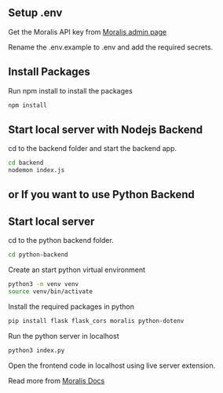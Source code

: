 ## Setup .env

Get the Moralis API key from [Moralis admin page](https://admin.moralis.io/web3apis)

Rename the .env.example to .env and add the required secrets.

## Install Packages

Run npm install to install the packages

```bash
npm install
```

## Start local server with Nodejs Backend

cd to the backend folder and start the backend app.

```bash
cd backend
nodemon index.js
```

## or If you want to use Python Backend

## Start local server

cd to the python backend folder.

```bash
cd python-backend
```

Create an start python virtual environment

```bash
python3 -m venv venv
source venv/bin/activate
```

Install the required packages in python

```bash
pip install flask flask_cors moralis python-dotenv
```

Run the python server in localhost

```bash
python3 index.py
```

Open the frontend code in localhost using live server extension.

Read more from [Moralis Docs](https://docs.moralis.io/)
